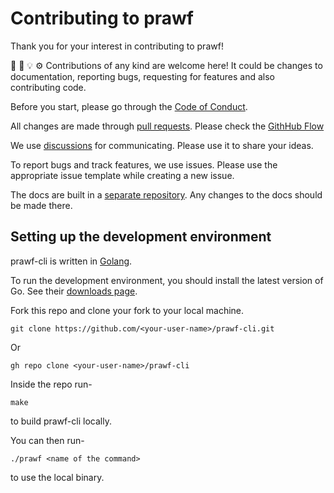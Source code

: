 # Contributing to prawf

Thank you for your interest in contributing to prawf!

📃 🐛 💡 ⚙️ Contributions of any kind are welcome here! It could be changes to documentation, reporting bugs, requesting for features and also contributing code.

Before you start, please go through the [Code of Conduct](CODE_OF_CONDUCT.md).

All changes are made through [pull requests](https://github.com/prawf/prawf-cli/pulls). Please check the [GithHub Flow](https://guides.github.com/introduction/flow/index.html)

We use [discussions](https://github.com/prawf/prawf-cli/discussions) for communicating. Please use it to share your ideas.

To report bugs and track features, we use issues. Please use the appropriate issue template while creating a new issue.

The docs are built in a [separate repository](https://github.com/prawf/prawf.github.io). Any changes to the docs should be made there.

## Setting up the development environment

prawf-cli is written in [Golang](https://golang.org/). 

To run the development environment, you should install the latest version of Go. See their [downloads page](https://golang.org/dl/).

Fork this repo and clone your fork to your local machine.

```
git clone https://github.com/<your-user-name>/prawf-cli.git
```

Or

```
gh repo clone <your-user-name>/prawf-cli
```

Inside the repo run-

```
make
```

to build prawf-cli locally.

You can then run-

```
./prawf <name of the command>
```

to use the local binary.
